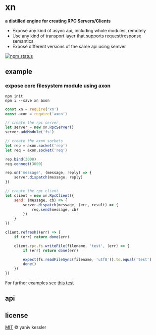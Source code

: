 # xn

**a distilled engine for creating RPC Servers/Clients**

- Expose any kind of async api, including whole modules, remotely
- Use any kind of transport layer that supports request/response semantics
- Expose different versions of the same api using semver

[![npm status](http://img.shields.io/npm/v/xn.svg?style=flat-square)](https://www.npmjs.org/package/xn) 

## example

### expose core filesystem module using axon
```
npm init
npm i --save xn axon
```

```js
const xn = require('xn')
const axon = require('axon')

// create the rpc server
let server = new xn.RpcServer()           
server.addModule('fs')

// create the axon sockets
let rep = axon.socket('rep')
let req = axon.socket('req')

rep.bind(3000)
req.connect(3000)

rep.on('message', (message, reply) => {
    server.dispatch(message, reply)
})

// create the rpc client
let client = new xn.RpcClient({
    send: (message, cb) => {
        server.dispatch(message, (err, result) => {
            req.send(message, cb)
        })
    }
})

client.refresh((err) => {
    if (err) return done(err)

    client.rpc.fs.writeFile(filename, 'test', (err) => {
        if (err) return done(err)

        expect(fs.readFileSync(filename, 'utf8')).to.equal('test')
        done()
    })
})
```
For further examples see [this test](/test/integration.test.js)

## api

[//]: # (start marker for auto doc)

[//]: # (end marker for auto doc)

## license

[MIT](http://opensource.org/licenses/MIT) © yaniv kessler
